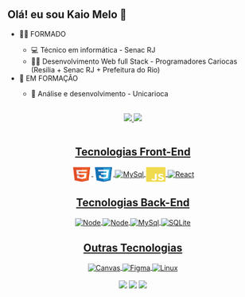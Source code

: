 ## Olá! eu sou Kaio Melo 👋

<ul>
  <li>👨‍🎓 FORMADO</li>
  <ul>
    <li>💻 Técnico em informática - Senac RJ</li>
    <li>👨‍💻 Desenvolvimento Web full Stack - Programadores Cariocas (Resilia + Senac RJ + Prefeitura do Rio)</li>
  </ul>
  <li>🪫 EM FORMAÇÃO</li>
  <ul>
    <li>🔎 Análise e desenvolvimento - Unicarioca</li>
  </ul>
</ul>  
<br>
<div align="center">
  <a href="https://github.com/KaioMelo">
  <img height="180em" src="https://github-readme-stats.vercel.app/api?username=KaioMelo&show_icons=true&theme=dark&include_all_commits=true&count_private=true"/>
  <img height="180em" src="https://github-readme-stats.vercel.app/api/top-langs/?username=KaioMelo&layout=compact&langs_count=7&theme=dark"/>
</div>
<div align="center"><br>
  <h2>Tecnologias Front-End</h2>
  <img align="center" alt="HTML" height="30" width="40" src="https://raw.githubusercontent.com/devicons/devicon/master/icons/html5/html5-original.svg">
  <img align="center" alt="CSS" height="30" width="40" src="https://raw.githubusercontent.com/devicons/devicon/master/icons/css3/css3-original.svg">
  <img align="center" alt="MySql" height="30" width="40" src="https://cdn.jsdelivr.net/gh/devicons/devicon/icons/bootstrap/bootstrap-original.svg" />
  <img align="center" alt="JavaScript" height="30" width="40" src="https://raw.githubusercontent.com/devicons/devicon/master/icons/javascript/javascript-plain.svg">
  <img align="center" alt="React" height="30" width="40" src="https://cdn.jsdelivr.net/gh/devicons/devicon/icons/react/react-original.svg" />
</div>
<div align="center">  
  <h2>Tecnologias Back-End</h2>
  <img  align="center" alt="Node" height="30" width="40" src="https://cdn.jsdelivr.net/gh/devicons/devicon/icons/java/java-original-wordmark.svg" />
  <img align="center" alt="Node" height="30" width="40" src="https://cdn.jsdelivr.net/gh/devicons/devicon/icons/nodejs/nodejs-original.svg" />
  <img align="center" alt="MySql" height="30" width="40" src="https://cdn.jsdelivr.net/gh/devicons/devicon/icons/mysql/mysql-plain.svg" />
  <img align="center" alt="SQLite" height="30" width="40" src="https://cdn.jsdelivr.net/gh/devicons/devicon/icons/sqlite/sqlite-original.svg" />
  </div>
  <div align="center">  
  <h2>Outras Tecnologias</h2>
   <img align="center" alt="Canvas" height="30" width="40" src="https://cdn.jsdelivr.net/gh/devicons/devicon/icons/canva/canva-original.svg" />
  <img align="center" alt="Figma" height="30" width="40" src="https://cdn.jsdelivr.net/gh/devicons/devicon/icons/figma/figma-original.svg" />
  <img align="center" alt="Linux" height="30" width="40" src="https://cdn.jsdelivr.net/gh/devicons/devicon/icons/linux/linux-original.svg" />
  </div>
<br>
  
<div align="center">
  <a href="https://www.instagram.com/kaioh_melo/?hl=pt-br" target="_blank"><img src="https://img.shields.io/badge/-Instagram-%23E4405F?style=for-the-badge&logo=instagram&logoColor=white" target="_blank"></a>
  <a href = "mailto:contatorakaiomelo1998@gmail.com"><img src="https://img.shields.io/badge/-Gmail-%23333?style=for-the-badge&logo=gmail&logoColor=white" target="_blank"></a>
  <a href="https://www.linkedin.com/in/kaiomelosantos/" target="_blank"><img src="https://img.shields.io/badge/-LinkedIn-%230077B5?style=for-the-badge&logo=linkedin&logoColor=white" target="_blank"></a> 
</div>

